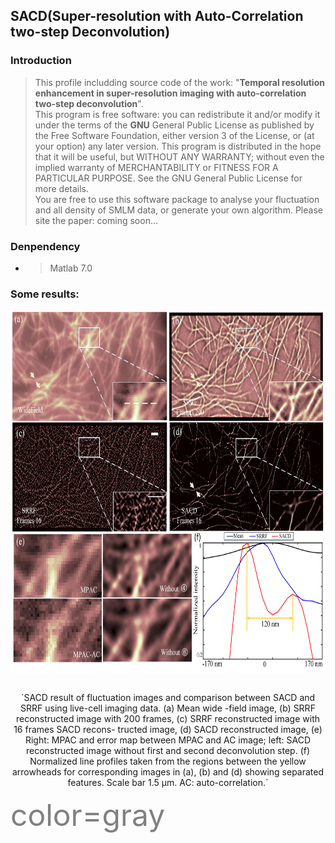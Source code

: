 ## SACD(**S**uper-resolution with **A**uto-**C**orrelation two-step **D**econvolution)

### Introduction
>This profile includding source code of the work: "**Temporal resolution enhancement in super-resolution imaging with auto-correlation two-step deconvolution**".<br />
>This program is free software: you can redistribute it and/or modify it under the terms of the **GNU** General Public License as published by the Free Software Foundation, either version 3 of the License, or (at your option) any later version. This program is distributed in the hope that it will be useful, but WITHOUT ANY WARRANTY; without even the implied warranty of MERCHANTABILITY or FITNESS FOR A PARTICULAR PURPOSE. See the GNU General Public License for more details.<br />
You are free to use this software package to analyse your fluctuation and all density of SMLM data, or generate your own algorithm. Please site the paper: coming soon...
### Denpendency
* >Matlab 7.0

### Some results:
<table >
  
  <div align=center><center><img src="./images/1.jpg" height="580"></center>
  
</table>

<div align=center> 
  `SACD result of fluctuation images and comparison between SACD and SRRF using live-cell imaging data. (a) Mean wide
  -field image, (b) SRRF reconstructed image with 200 frames, (c) SRRF reconstructed image with 16 frames SACD recons-
  tructed image, (d) SACD reconstructed image, (e) Right: MPAC and error map between MPAC and AC image; left: SACD 
  reconstructed image without first and second deconvolution step. (f) Normalized line profiles taken from the regions 
  between the yellow arrowheads for corresponding images in (a), (b) and (d) showing separated features. 
  Scale bar 1.5 μm. AC: auto-correlation.`
</div align=center>

<font color=gray size=20>color=gray</font>
